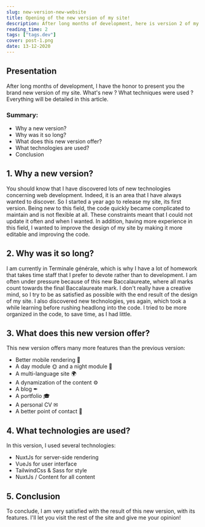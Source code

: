 ```yaml
---
slug: new-version-new-website
title: Opening of the new version of my site!
description: After long months of development, here is version 2 of my site!
reading_time: 2
tags: ["tags.dev"]
cover: post-1.png
date: 13-12-2020
---
```


## Presentation

After long months of development, I have the honor to present you the brand new version of my site.
What's new ? What techniques were used ? Everything will be detailed in this article.

### Summary:
- Why a new version?
- Why was it so long?
- What does this new version offer?
- What technologies are used?
- Conclusion

## 1. Why a new version?

You should know that I have discovered lots of new technologies concerning web development.
Indeed, it is an area that I have always wanted to discover. So I started a year ago to release my site, its first version.
Being new to this field, the code quickly became complicated to maintain and is not flexible at all.
These constraints meant that I could not update it often and when I wanted.
In addition, having more experience in this field, I wanted to improve the design of my site by making it more
editable and improving the code.

## 2. Why was it so long?

I am currently in Terminale générale, which is why I have a lot of homework that takes time
staff that I prefer to devote rather than to development. I am often under pressure because of this new
Baccalaureate, where all marks count towards the final Baccalaureate mark.
I don't really have a creative mind, so I try to be as satisfied as possible with the end result of the
design of my site. I also discovered new technologies, yes again, which took a while
learning before rushing headlong into the code. I tried to be more organized in the code,
to save time, as I had little.

## 3. What does this new version offer?

This new version offers many more features than the previous version:

- Better mobile rendering 📱
- A day module 🌞 and a night module 🌚
- A multi-language site 🌍
- A dynamization of the content ⚙
- A blog ✒
- A portfolio 🎓
- A personal CV ✉
- A better point of contact 📌

## 4. What technologies are used?

In this version, I used several technologies:

- NuxtJs for server-side rendering
- VueJs for user interface
- TailwindCss & Sass for style
- NuxtJs / Content for all content

## 5. Conclusion

To conclude, I am very satisfied with the result of this new version, with its features.
I'll let you visit the rest of the site and give me your opinion!

